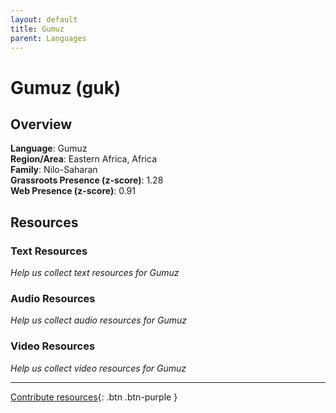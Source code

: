 ```yaml
---
layout: default
title: Gumuz
parent: Languages
---
```


# Gumuz (guk)

## Overview

**Language**: Gumuz  
**Region/Area**: Eastern Africa, Africa  
**Family**: Nilo-Saharan  
**Grassroots Presence (z-score)**: 1.28  
**Web Presence (z-score)**: 0.91  

## Resources

### Text Resources
*Help us collect text resources for Gumuz*

### Audio Resources
*Help us collect audio resources for Gumuz*

### Video Resources
*Help us collect video resources for Gumuz*

---

[Contribute resources](https://forms.office.com/e/1SfLJx3u1r){: .btn .btn-purple }
